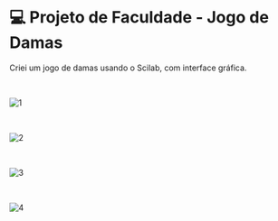 # 💻 Projeto de Faculdade - Jogo de Damas

Criei um jogo de damas usando o Scilab, com interface gráfica.

<br>

![1](https://user-images.githubusercontent.com/66878007/145415872-a45bab54-47a1-4b67-b30a-00ae62cacb7c.png)

<br>

![2](https://user-images.githubusercontent.com/66878007/145415916-2c4e5ea9-76be-4436-8cec-40d563bb8ab5.png)

<br>

![3](https://user-images.githubusercontent.com/66878007/145415927-139c46e5-8888-4980-88b5-de64a58e92c3.png)

<br>

![4](https://user-images.githubusercontent.com/66878007/145415940-48e9a1d6-d43c-45a0-acca-d51a4c00ce3a.png)
